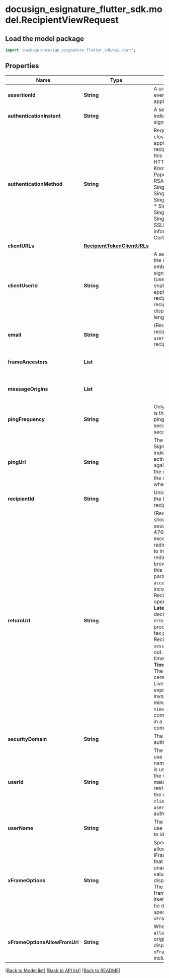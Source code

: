 # docusign_esignature_flutter_sdk.model.RecipientViewRequest

## Load the model package
```dart
import 'package:docusign_esignature_flutter_sdk/api.dart';
```

## Properties
Name | Type | Description | Notes
------------ | ------------- | ------------- | -------------
**assertionId** | **String** | A unique identifier of the authentication event executed by the client application. | [optional] 
**authenticationInstant** | **String** | A sender-generated value that indicates the date and time that the signer was authenticated. | [optional] 
**authenticationMethod** | **String** | Required. Choose a value that most closely matches the technique your application used to authenticate the recipient / signer.   Choose a value from this list:  * Biometric  * Email * HTTPBasicAuth * Kerberos * KnowledgeBasedAuth * None * PaperDocuments * Password * RSASecureID * SingleSignOn_CASiteminder * SingleSignOn_InfoCard * SingleSignOn_MicrosoftActiveDirectory * SingleSignOn_Other * SingleSignOn_Passport * SingleSignOn_SAML * Smartcard * SSLMutualAuth * X509Certificate  This information is included in the Certificate of Completion. | [optional] 
**clientURLs** | [**RecipientTokenClientURLs**](RecipientTokenClientURLs.md) |  | [optional] 
**clientUserId** | **String** | A sender-created value. If provided, the recipient is treated as an embedded (captive) recipient or signer.  Use your application's client ID (user ID) for the recipient. Doing so enables the details of your application's authentication of the recipient to be connected to the recipient's signature if the signature is disputed or repudiated.  Maximum length: 100 characters. | [optional] 
**email** | **String** | (Required) Specifies the email of the recipient. You can use either `email` and `userName` or `userId` to identify the recipient. | [optional] 
**frameAncestors** | **List<String>** |  | [optional] [default to const []]
**messageOrigins** | **List<String>** |  | [optional] [default to const []]
**pingFrequency** | **String** | Only used if `pingUrl` is specified. This is the interval, in seconds, between pings on the `pingUrl`.  The default is `300` seconds. Valid values are 60-1200 seconds. | [optional] 
**pingUrl** | **String** | The client URL that the DocuSign Signing experience should ping to indicate to the client that Signing is active. An HTTP GET call is executed against the client. The response from the client is ignored. The intent is for the client to reset its session timer when the request is received. | [optional] 
**recipientId** | **String** | Unique for the recipient. It is used by the tab element to indicate which recipient is to sign the Document. | [optional] 
**returnUrl** | **String** | (Required) The URL to which the user should be redirected after the signing session has ended.  Maximum Length: 470 characters. If the `returnUrl` exceeds this limit, the user is redirected to a truncated URL Be sure to include `https://` in the URL or redirecting might fail on some browsers.   When DocuSign redirects to this URL, it will include an `event` query parameter that your app can use:  * `access_code_failed`: Recipient used incorrect access code. * `cancel`: Recipient canceled the signing operation,   possibly by using the **Finish Later** option. * `decline`: Recipient declined to sign. * `exception`: A system error occurred during the signing process. * `fax_pending`: Recipient has a fax pending. * `id_check_failed`: Recipient failed an ID check. * `session_timeout`: The session timed out. An account can control this timeout by using the **Signer Session Timeout** option. * `signing_complete`: The recipient completed the signing ceremony. * `ttl_expired`: The Time To Live token for the envelope has expired.   After being successfully invoked, these tokens expire   after 5 minutes or if the envelope is voided. * `viewing_complete`: The recipient completed viewing an envelope   that is in a read-only/terminal state,   such as completed, declined, or voided.   | [optional] 
**securityDomain** | **String** | The domain in which the user authenticated. | [optional] 
**userId** | **String** | The user ID of the recipient. You can use either the user ID or email and user name to identify the recipient.   If `userId` is used and a `clientUserId` is provided, the value in the `userId` property must match a `recipientId` (which you can retrieve with a GET recipients call) for the envelope.   If a `userId` is used and a `clientUserId` is not provided, the `userId` must match the user ID of the authenticating user. | [optional] 
**userName** | **String** | The username of the recipient. You can use either `email` and `userName` or `userId` to identify the recipient. | [optional] 
**xFrameOptions** | **String** | Specifies whether a browser should be allowed to render a page in a frame or IFrame. Setting this property ensures that your content is not embedded into unauthorized pages or frames.  Valid values are:  - `deny`: The page cannot be displayed in a frame. - `same_origin`: The page can only be displayed in a frame on the same origin as the page itself. - `allow_from`: The page can only be displayed in a frame on the origin specified by the `xFrameOptionsAllowFromUrl` property. | [optional] 
**xFrameOptionsAllowFromUrl** | **String** | When the value of `xFrameOptions` is `allow_from`, this property specifies the origin on which the page is allowed to display in a frame. If the value of `xFrameOptions` is `allow_from`, you must include a value for this property. | [optional] 

[[Back to Model list]](../README.md#documentation-for-models) [[Back to API list]](../README.md#documentation-for-api-endpoints) [[Back to README]](../README.md)


